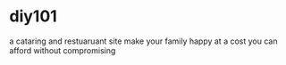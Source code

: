 # diy101
a cataring and restuaruant site  make your family happy at a cost you can afford without compromising
